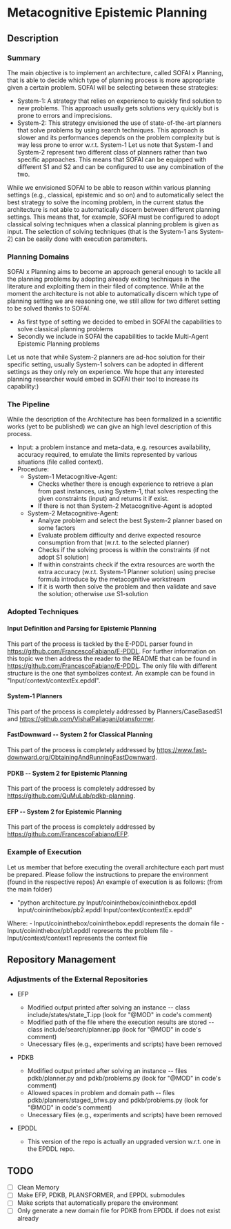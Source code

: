 # Metacognitive Epistemic Planning

## Description

### Summary
The main objective is to implement an architecture, called SOFAI x Planning, that is able to decide which type of planning process is more appropriate given a certain problem. SOFAI will be selecting between these strategies:
* System-1: A strategy that relies on experience to quickly find solution to new problems. This approach usually gets solutions very quickly but is prone to errors and imprecisions. 
* System-2: This strategy envisioned the use of state-of-the-art planners that solve problems by using search techniques. This approach is slower and its performances depends on the problem complexity but is way less prone to error w.r.t. System-1 
Let us note that System-1 and System-2 represent two different class of planners rather than two specific approaches. This means that SOFAI can be equipped with different S1 and S2 and can be configured to use any combination of the two.

While we envisioned SOFAI to be able to reason within various planning settings (e.g., classical, epistemic and so on) and to automatically select the best strategy to solve the incoming problem, in the current status the architecture is not able to automatically discern between different planning settings.
This means that, for example, SOFAI must be configured to adopt classical solving techniques when a classical planning problem is given as input.
The selection of solving techniques (that is the System-1 ans System-2) can be easily done with execution parameters. 

### Planning Domains
SOFAI x Planning aims to become an approach general enough to tackle all the planning problems by adopting already exiting techniques in the literature and exploiting them in their filed of comptence.
While at the moment the architecture is not able to automatically discern which type of planning setting we are reasoning one, we still allow for two differet setting to be solved thanks to SOFAI.
* As first type of setting we decided to embed in SOFAI the capabilities to solve classical planning problems
* Secondly we include in SOFAI the capabilities to tackle Multi-Agent Epistemic Planning problems

Let us note that while System-2 planners are ad-hoc solution for their specific setting, usually System-1 solvers can be adopted in different settings as they only rely on experience.
We hope that any interested planning researcher would embed in SOFAI their tool to increase its capability:)

### The Pipeline
While the description of the Architecture has been formalized in a scientific works (yet to be published) we can give an high level description of this process.
* Input: a problem instance and meta-data, e.g. resources availability, accuracy required, to emulate the limits represented by various situations (file called context).
* Procedure:
	* System-1 Metacognitive-Agent:
		* Checks whether there is enough experience to retrieve a plan from past instances, using System-1, that solves respecting the given constraints (input) and returns it if exist.
		* If there is not than System-2 Metacognitive-Agent is adopted
	* System-2 Metacognitive-Agent:
		* Analyze problem and select the best System-2 planner based on some factors
		* Evaluate problem difficulty and derive expected resource consumption from that (w.r.t. to the selected planner)
		* Checks if the solving process is within the constraints (if not adopt S1 solution)
		* If within constraints check if the extra resources are worth the extra accuracy (w.r.t. System-1 Planner solution) using precise formula introduce by the metacognitive workstream
		* If it is worth then solve the problem and then validate and save the solution; otherwise use S1-solution

### Adopted Techniques

#### Input Definition and Parsing for Epistemic Planning
This part of the process is tackled by the E-PDDL parser found in <https://github.com/FrancescoFabiano/E-PDDL>. For further information on this topic we then address the reader to the README that can be found in <https://github.com/FrancescoFabiano/E-PDDL>.
The only file with different structure is the one that symbolizes context. An example can be found in "Input/context/contextEx.epddl".

#### System-1 Planners
This part of the process is completely addressed by Planners/CaseBasedS1 and  <https://github.com/VishalPallagani/plansformer>.

#### FastDownward -- System 2 for Classical Planning
This part of the process is completely addressed by <https://www.fast-downward.org/ObtainingAndRunningFastDownward>.

#### PDKB -- System 2 for Epistemic Planning
This part of the process is completely addressed by <https://github.com/QuMuLab/pdkb-planning>.

#### EFP -- System 2 for Epistemic Planning
This part of the process is completely addressed by <https://github.com/FrancescoFabiano/EFP>.

### Example of Execution
Let us member that before executing the overall architecture each part must be prepared. Please follow the instructions to prepare the environment (found in the respective repos)
An example of execution is as follows: (from the main folder)
* "python architecture.py Input/coininthebox/coininthebox.epddl Input/coininthebox/pb2.epddl Input/context/contextEx.epddl"

Where:
	- Input/coininthebox/coininthebox.epddl represents the domain file
	- Input/coininthebox/pb1.epddl represents the problem file
	- Input/context/context1 represents the context file

## Repository Management

### Adjustments of the External Repositories
* EFP
	- Modified output printed after solving an instance -- class include/states/state_T.ipp (look for "@MOD" in code's comment)
	- Modified path of the file where the execution results are stored -- class include/search/planner.ipp (look for "@MOD" in code's comment)
	- Unecessary files (e.g., experiments and scripts) have been removed

* PDKB
	- Modified output printed after solving an instance -- files pdkb/planner.py and pdkb/problems.py (look for "@MOD" in code's comment)
	- Allowed spaces in problem and domain path -- files pdkb/planners/staged_bfws.py and pdkb/problems.py (look for "@MOD" in code's comment)
	- Unecessary files (e.g., experiments and scripts) have been removed

* EPDDL
	- This version of the repo is actually an upgraded version w.r.t. one in the EPDDL repo.

## TODO
* [ ] Clean Memory
* [ ] Make EFP, PDKB, PLANSFORMER, and EPPDL submodules
* [ ] Make scripts that automatically prepare the environment
* [ ] Only generate a new domain file for PDKB from EPDDL if does not exist already
